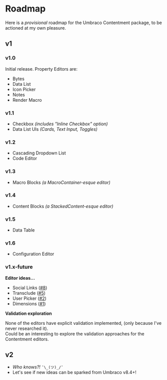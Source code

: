 ﻿# Roadmap

Here is a _provisional_ roadmap for the Umbraco Contentment package, to be actioned at my own pleasure.


## v1


### v1.0

Initial release. Property Editors are:

- Bytes
- Data List
- Icon Picker
- Notes
- Render Macro


### v1.1

- Checkbox _(includes "Inline Checkbox" option)_
- Data List UIs _(Cards, Text Input, Toggles)_

### v1.2

- Cascading Dropdown List
- Code Editor

### v1.3

- Macro Blocks _(a MacroContainer-esque editor)_

### v1.4

- Content Blocks _(a StackedContent-esque editor)_

### v1.5

- Data Table

### v1.6

- Configuration Editor

### v1.x-future

**Editor ideas...**

- Social Links ([#8](https://github.com/leekelleher/umbraco-contentment/pull/8))
- Transclude ([#5](https://github.com/leekelleher/umbraco-contentment/pull/5))
- User Picker ([#2](https://github.com/leekelleher/umbraco-contentment/pull/2))
- Dimensions ([#1](https://github.com/leekelleher/umbraco-contentment/pull/1))


**Validation exploration**

None of the editors have explicit validation implemented, (only because I've never researched it).<br>
Could be an interesting to explore the validation approaches for the Contentment editors.


## v2

- _Who knows?!_ `¯\_(ツ)_/¯`
- Let's see if new ideas can be sparked from Umbraco v8.4+!

